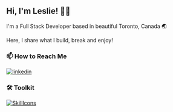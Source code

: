 ## Hi, I'm Leslie! 👋🏾

I'm a Full Stack Developer based in beautiful Toronto, Canada 🌏 

Here, I share what I build, break and enjoy! 

### 📫 How to Reach Me
[![linkedin](https://img.shields.io/badge/linkedin-0A66C2?style=for-the-badge&logo=linkedin&logoColor=white)](https://www.linkedin.com/in/leslie-alhassan/)

### 🛠 Toolkit
[![SkillIcons](https://skillicons.dev/icons?i=js,ts,html,css,sass,tailwind,react,next,vite,jest,nodejs,express,mysql,git,postman,vscode)](https://skillicons.dev)




  

